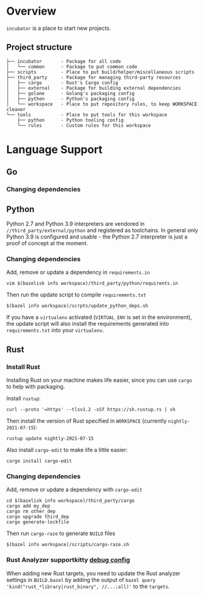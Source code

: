 # Overview

`incubator` is a place to start new projects.

## Project structure

```
├── incubator       - Package for all code
│   └── common      - Package to put common code
├── scripts         - Place to put build/helper/miscellaneous scripts
├── third_party     - Package for managing third-party resources
│   ├── cargo       - Rust's Cargo config
│   ├── external    - Package for building external dependencies
│   ├── golane      - Golang's packaging config
│   ├── python      - Python's packaging config
│   └── workspace   - Place to put repository rules, to keep WORKSPACE cleaner
└── tools           - Place to put tools for this workspace
    ├── python      - Python tooling config
    └── rules       - Custom rules for this workspace
```

# Language Support

## Go

### Changing dependencies

## Python

Python 2.7 and Python 3.9 interpreters are vendored in `//third_party/external/python` and registered as toolchains.
In general only Python 3.9 is configured and usable - the Python 2.7 interpreter is just a proof of concept at the moment.

### Changing dependencies

Add, remove or update a dependency in `requirements.in`

```
vim $(bazelisk info workspace)/third_party/python/requirents.in
```

Then run the update script to compile `requirements.txt`

```
$(bazel info workspace)/scrpts/update_python_deps.sh
```

If you have a `virtualenv` activated (`VIRTUAL_ENV` is set in the environment), the update script
will also install the requirements generated into `requirements.txt` into your `virtualenv`.

## Rust

### Install Rust

Installing Rust on your machine makes life easier, since you can use `cargo` to help with packaging.

Install `rustup`:

```
curl --proto '=https' --tlsv1.2 -sSf https://sh.rustup.rs | sh
```

Then install the version of Rust specified in `WORKSPACE` (currently `nightly-2021-07-15`):

```
rustup update nightly-2021-07-15
```

Also install `cargo-edit` to make life a little easier:

```
cargo install cargo-edit
```

### Changing dependencies

Add, remove or update a dependency with `cargo-edit`

```
cd $(bazelisk info workspace)/third_party/cargo
cargo add my_dep
cargo rm other_dep
cargo upgrade third_dep
cargo generate-lockfile
```

Then run `cargo-raze` to generate `BUILD` files

```
$(bazel info workspace)/scripts/cargo-raze.sh
```

### Rust Analyzer supportkitty [debug config](--debug-config)

When adding new Rust targets, you need to update the Rust analyzer settings in `BUILD.bazel` by adding the output of `bazel query 'kind("rust_*library|rust_binary", //...:all)'` to the `targets`.
